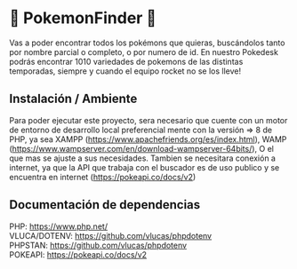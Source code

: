 # :rocket: PokemonFinder :rocket:
 Vas a poder encontrar todos los pokémons que quieras, buscándolos tanto por nombre parcial o completo, o por numero de id.
 En nuestro Pokedesk podrás encontrar 1010 variedades de pokemons de las distintas temporadas, siempre y cuando el equipo rocket no se los lleve!

 ## Instalación / Ambiente
  Para poder ejecutar este proyecto, sera necesario que cuente con un motor de entorno de desarrollo local preferencial mente con la versión => 8 de PHP,
  ya sea XAMPP (https://www.apachefriends.org/es/index.html), WAMP (https://www.wampserver.com/en/download-wampserver-64bits/), O el que mas se ajuste a sus necesidades.
  Tambien se necesitara conexión a internet, ya que la API que trabaja con el buscador es de uso publico y se encuentra en internet (https://pokeapi.co/docs/v2)

## Documentación de dependencias
PHP: https://www.php.net/ <br>
VLUCA/DOTENV: https://github.com/vlucas/phpdotenv <br>
PHPSTAN: https://github.com/vlucas/phpdotenv <br>
POKEAPI: https://pokeapi.co/docs/v2 
